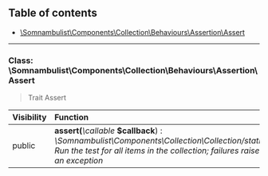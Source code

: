 ## Table of contents

- [\Somnambulist\Components\Collection\Behaviours\Assertion\Assert](#class-somnambulistcomponentscollectionbehavioursassertionassert)

<hr />

### Class: \Somnambulist\Components\Collection\Behaviours\Assertion\Assert

> Trait Assert

| Visibility | Function |
|:-----------|:---------|
| public | <strong>assert(</strong><em>\callable</em> <strong>$callback</strong>)</strong> : <em>\Somnambulist\Components\Collection\Collection/static</em><br /><em>Run the test for all items in the collection; failures raise an exception</em> |

